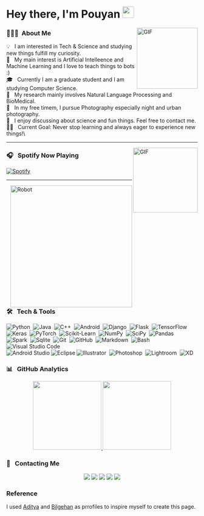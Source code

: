 # Hey there, I'm Pouyan <img width="30px" src="https://media.tenor.com/images/3b388fe03da271d2674faf85eb7c3fcd/tenor.gif" />

<img align="right" alt="GIF" height="160px" src="https://media.giphy.com/media/du3J3cXyzhj75IOgvA/giphy.gif" />

### 💁🏻‍♂️ &nbsp;About Me

💡 &nbsp; I am interested in Tech & Science and studying new things fulfill my curiosity.\
🤖 &nbsp; My main interest is Artificial Intelleence and Machine Learning and I love to teach things to bots :)\
🎓 &nbsp; Currently I am a graduate student and I am studying Computer Science.\
📕 &nbsp; My research mainly involves Natural Language Processing and BioMedical.\
📸 &nbsp; In my free timem, I pursue Photography especially night and urban photography.\
💬 &nbsp; I enjoy discussing about science and fun things. Feel free to contact me.\
💪🏻 &nbsp; Current Goal: Never stop learning and always eager to experience new things!\

---

<img align="right" alt="GIF" height="170px" src="https://media.giphy.com/media/kcrsKaI8PvJzsKRCNT/giphy.gif" />

### 🎧 &nbsp; Spotify Now Playing

[![Spotify](https://novatorem.bgstatic.vercel.app/api/spotify)](https://open.spotify.com/user/11153360645)

---

<img alt="Robot" src="https://media.giphy.com/media/Zx0Ploq51axjKTZzgZ/giphy.gif" align="right" width=320/>

### 🛠 &nbsp; Tech & Tools

![Python](https://img.shields.io/badge/-Python-05122A?style=flat&logo=python)&nbsp;
![Java](https://img.shields.io/badge/-Java-05122A?style=flat&logo=Java&logoColor=FFA518)&nbsp;
![C++](https://img.shields.io/badge/-C++-05122A?style=flat&logo=C%2B%2B&logoColor=00599C)&nbsp;
![Android](https://img.shields.io/badge/-Android-05122A?style=flat&logo=android)&nbsp;
![Django](https://img.shields.io/badge/-Django-05122A?style=flat&logo=django&logoColor=092E20)&nbsp;
![Flask](https://img.shields.io/badge/-Flask-05122A?style=flat&logo=flask)&nbsp;
![TensorFlow](https://img.shields.io/badge/-TensorFlow-05122A?style=flat&logo=tensorFlow)&nbsp;\
![Keras](https://img.shields.io/badge/-Keras-05122A?style=flat&logo=keras)&nbsp;
![PyTorch](https://img.shields.io/badge/-PyTorch-05122A?style=flat&logo=pytorch)&nbsp;
![Scikit-Learn](https://img.shields.io/badge/-Scikit--Learn-05122A?style=flat&logo=scikitlearn)&nbsp;
![NumPy](https://img.shields.io/badge/-NumPy-05122A?style=flat&logo=numpy)&nbsp;
![SciPy](https://img.shields.io/badge/-SciPy-05122A?style=flat&logo=scipy)&nbsp;
![Pandas](https://img.shields.io/badge/-Pandas-05122A?style=flat&logo=pandas)&nbsp;\
![Spark](https://img.shields.io/badge/-Spark-05122A?style=flat&logo=pySpark)&nbsp;
![Sqlite](https://img.shields.io/badge/-Sqlite-05122A?style=flat&logo=sqlite)&nbsp;
![Git](https://img.shields.io/badge/-Git-05122A?style=flat&logo=git)&nbsp;
![GitHub](https://img.shields.io/badge/-GitHub-05122A?style=flat&logo=github)&nbsp;
![Markdown](https://img.shields.io/badge/-Markdown-05122A?style=flat&logo=markdown)&nbsp;
![Bash](https://img.shields.io/badge/-Bash-05122A?style=flat&logo=gnubash)&nbsp;
![Visual Studio Code](https://img.shields.io/badge/-Visual%20Studio%20Code-05122A?style=flat&logo=visual-studio-code&logoColor=007ACC)&nbsp;\
![Android Studio](https://img.shields.io/badge/-Android--Studio-05122A?style=flat&logo=androidstudio)
![Eclipse](https://img.shields.io/badge/-Eclipse-05122A?style=flat&logo=eclipse-ide&logoColor=2C2255)
![Illustrator](https://img.shields.io/badge/-Illustrator-05122A?style=flat&logo=adobe-illustrator)&nbsp;
![Photoshop](https://img.shields.io/badge/-Photoshop-05122A?style=flat&logo=adobe-photoshop)&nbsp;
![Lightroom](https://img.shields.io/badge/-Lightroom-05122A?style=flat&logo=adobelightroom)&nbsp;
![XD](https://img.shields.io/badge/-XD-05122A?style=flat&logo=adobexd)&nbsp;


### 📊 &nbsp; GitHub Analytics

<p align="center">
<a href="https://github.com/pouyan9675">
  <img height="180em" src="https://github-readme-stats-eight-theta.vercel.app/api?username=pouyan9675&show_icons=true&theme=algolia&include_all_commits=true&count_private=true"/>
  <img height="180em" src="https://github-readme-stats-eight-theta.vercel.app/api/top-langs/?username=pouyan9675&layout=compact&langs_count=8&theme=algolia"/>
</a>
</p>


### 📇 &nbsp; Contacting Me

<p align="center">
<a href="https://www.github.io/pouyan9675"><img src="https://img.shields.io/badge/-github.io/pouyan9675-333333?style=flat&logo=safari"/></a>
<a href="https://www.linkedin.com/in/pouyan-n-508a4586/"><img src="https://img.shields.io/badge/-pouyan--n--508a4586-0e76a8?style=flat&logo=Linkedin&logoColor=white"/></a>
<a href="mailto:pouyan.nahed@unlv.edu"><img src="https://img.shields.io/badge/-pouyan.nahed@unlv.edu-D44638?style=flat&logo=Gmail&logoColor=white"/></a>
<a href="https://instagram.com/pouyan.na"><img src="https://img.shields.io/badge/-@pouyan.na-8a3ab9?style=flat&logo=Instagram&logoColor=white"/></a>
<a href="https://www.facebook.com/pouyan.nahed/"><img src="https://img.shields.io/badge/-@pouyan.nahed-3b5998?style=flat&logo=Facebook&logoColor=white"/></a>
</p>

### Reference
I used <a href="https://github.com/AVS1508">Aditya</a> and <a href="https://github.com/Bgstatic">Bilgehan</a> as prrofiles to inspire myself to create this page.
